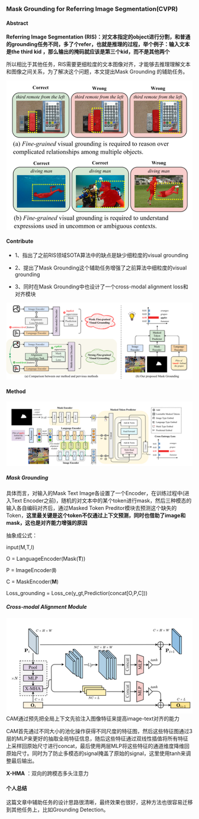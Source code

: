 ###  Mask Grounding for Referring Image Segmentation(CVPR)

#### Abstract
**Referring Image Segmentation (RIS)：对文本指定的object进行分割，和普通的grounding任务不同，多了个refer，也就是推理的过程，举个例子：输入文本是the third kid ，那么输出的掩码就应该是第三个kid，而不是其他两个**

所以相比于其他任务，RIS需要更细粒度的文本图像对齐，才能够去推理理解文本和图像之间关系，为了解决这个问题，本文提出Mask Grounding 的辅助任务。

![](pic/mg.png)

#### Contribute
* 1、指出了之前RIS领域SOTA算法中的缺点是缺少细粒度的visual grounding

* 2、提出了Mask Grounding这个辅助任务增强了之前算法中细粒度的visual grounding
  
* 3、同时在Mask Grounding中也设计了一个cross-modal alignment loss和对齐模块

![](pic/contrast.png)

#### Method
![](pic/Struct_mg.png)
##### Mask Grounding

具体而言，对输入的Mask Text Image各设置了一个Encoder，在训练过程中(进入Text Encoder之前)，随机的对文本中的某个token进行mask，然后三种模态的输入各自编码对齐后，通过Masked Token Preditor模块去预测这个缺失的Token，**这里最关键是这个token不仅通过上下文预测，同时也借助了image和mask，这也是对齐能力增强的原因**

抽象成公式：

input(M,T,I)

O = LanguageEncoder(Mask(**T**))

P = ImageEncoder(**I**)

C = MaskEncoder(**M**)

Loss_grounding = Loss_ce(y_gt,Predictior(concat[O,P,C]))

##### Cross-modal Alignment Module
![](pic/CAM.png)
CAM通过预先把全局上下文先验注入图像特征来提高image-text对齐的能力

CAM首先通过不同大小的池化操作获得不同尺度的特征图，然后这些特征图通过3层的MLP来更好的抽取全局特征信息，随后这些特征通过双线性插值将所有特征上采样回原始尺寸进行concat，最后使用两层MLP将这些特征的通道维度降维回原始尺寸。同时为了防止多模态的signal掩盖了原始的signal，这里使用tanh来调整最后输出。

**X-HMA** ：双向的跨模态多头注意力


#### 个人总结
这篇文章中辅助任务的设计思路很清晰，最终效果也很好，这种方法也很容易迁移到其他任务上，比如Grounding Detection。